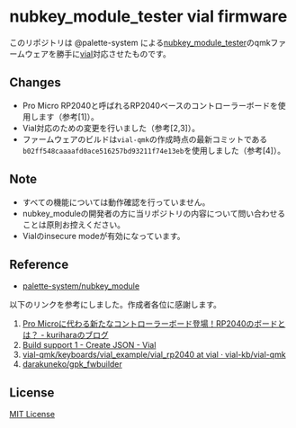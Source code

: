 # nubkey_module_tester vial firmware

このリポジトリは @palette-system による[nubkey_module_tester](https://github.com/palette-system/nubkey_module)のqmkファームウェアを勝手に[vial](https://vial.rocks/)対応させたものです。

## Changes

* Pro Micro RP2040と呼ばれるRP2040ベースのコントローラーボードを使用します（参考[1]）。
* Vial対応のための変更を行いました（参考[2,3]）。
* ファームウェアのビルドは`vial-qmk`の作成時点の最新コミットである`b02ff548caaaafd0ace516257bd93211f74e13eb`を使用しました（参考[4]）。

## Note

* すべての機能については動作確認を行っていません。
* nubkey_moduleの開発者の方に当リポジトリの内容について問い合わせることは原則お控えください。
* Vialのinsecure modeが有効になっています。

## Reference

* [palette-system/nubkey_module](https://github.com/palette-system/nubkey_module)

以下のリンクを参考にしました。作成者各位に感謝します。

1. [Pro Microに代わる新たなコントローラーボード登場！RP2040のボードとは？ - kuriharaのブログ](https://kurihara.hatenadiary.jp/entry/Pro_Micro_RP2040) 
2. [Build support 1 - Create JSON - Vial](https://get.vial.today/docs/porting-to-via.html)
3. [vial-qmk/keyboards/vial_example/vial_rp2040 at vial · vial-kb/vial-qmk](https://github.com/vial-kb/vial-qmk/tree/vial/keyboards/vial_example/vial_rp2040)
4. [darakuneko/gpk_fwbuilder](https://github.com/darakuneko/gpk_fwbuilder)

## License

[MIT License](LICENSE)
